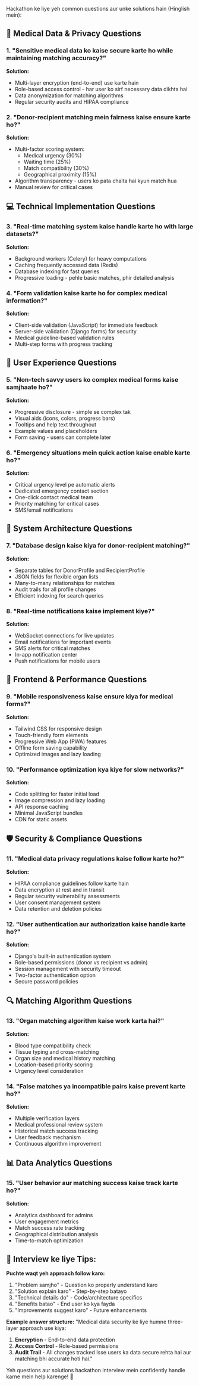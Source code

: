 Hackathon ke liye yeh common questions aur unke solutions hain (Hinglish mein):

## 🏥 **Medical Data & Privacy Questions**

### 1. "Sensitive medical data ko kaise secure karte ho while maintaining matching accuracy?"
**Solution:**
- Multi-layer encryption (end-to-end) use karte hain
- Role-based access control - har user ko sirf necessary data dikhta hai
- Data anonymization for matching algorithms
- Regular security audits and HIPAA compliance

### 2. "Donor-recipient matching mein fairness kaise ensure karte ho?"
**Solution:**
- Multi-factor scoring system:
  - Medical urgency (30%)
  - Waiting time (25%)
  - Match compatibility (30%)
  - Geographical proximity (15%)
- Algorithm transparency - users ko pata chalta hai kyun match hua
- Manual review for critical cases

## 💻 **Technical Implementation Questions**

### 3. "Real-time matching system kaise handle karte ho with large datasets?"
**Solution:**
- Background workers (Celery) for heavy computations
- Caching frequently accessed data (Redis)
- Database indexing for fast queries
- Progressive loading - pehle basic matches, phir detailed analysis

### 4. "Form validation kaise karte ho for complex medical information?"
**Solution:**
- Client-side validation (JavaScript) for immediate feedback
- Server-side validation (Django forms) for security
- Medical guideline-based validation rules
- Multi-step forms with progress tracking

## 🎯 **User Experience Questions**

### 5. "Non-tech savvy users ko complex medical forms kaise samjhaate ho?"
**Solution:**
- Progressive disclosure - simple se complex tak
- Visual aids (icons, colors, progress bars)
- Tooltips and help text throughout
- Example values and placeholders
- Form saving - users can complete later

### 6. "Emergency situations mein quick action kaise enable karte ho?"
**Solution:**
- Critical urgency level pe automatic alerts
- Dedicated emergency contact section
- One-click contact medical team
- Priority matching for critical cases
- SMS/email notifications

## 🔄 **System Architecture Questions**

### 7. "Database design kaise kiya for donor-recipient matching?"
**Solution:**
- Separate tables for DonorProfile and RecipientProfile
- JSON fields for flexible organ lists
- Many-to-many relationships for matches
- Audit trails for all profile changes
- Efficient indexing for search queries

### 8. "Real-time notifications kaise implement kiye?"
**Solution:**
- WebSocket connections for live updates
- Email notifications for important events
- SMS alerts for critical matches
- In-app notification center
- Push notifications for mobile users

## 📱 **Frontend & Performance Questions**

### 9. "Mobile responsiveness kaise ensure kiya for medical forms?"
**Solution:**
- Tailwind CSS for responsive design
- Touch-friendly form elements
- Progressive Web App (PWA) features
- Offline form saving capability
- Optimized images and lazy loading

### 10. "Performance optimization kya kiye for slow networks?"
**Solution:**
- Code splitting for faster initial load
- Image compression and lazy loading
- API response caching
- Minimal JavaScript bundles
- CDN for static assets

## 🛡️ **Security & Compliance Questions**

### 11. "Medical data privacy regulations kaise follow karte ho?"
**Solution:**
- HIPAA compliance guidelines follow karte hain
- Data encryption at rest and in transit
- Regular security vulnerability assessments
- User consent management system
- Data retention and deletion policies

### 12. "User authentication aur authorization kaise handle karte ho?"
**Solution:**
- Django's built-in authentication system
- Role-based permissions (donor vs recipient vs admin)
- Session management with security timeout
- Two-factor authentication option
- Secure password policies

## 🔍 **Matching Algorithm Questions**

### 13. "Organ matching algorithm kaise work karta hai?"
**Solution:**
- Blood type compatibility check
- Tissue typing and cross-matching
- Organ size and medical history matching
- Location-based priority scoring
- Urgency level consideration

### 14. "False matches ya incompatible pairs kaise prevent karte ho?"
**Solution:**
- Multiple verification layers
- Medical professional review system
- Historical match success tracking
- User feedback mechanism
- Continuous algorithm improvement

## 📊 **Data Analytics Questions**

### 15. "User behavior aur matching success kaise track karte ho?"
**Solution:**
- Analytics dashboard for admins
- User engagement metrics
- Match success rate tracking
- Geographical distribution analysis
- Time-to-match optimization

## 💬 **Interview ke liye Tips:**

**Puchte waqt yeh approach follow karo:**
1. "Problem samjho" - Question ko properly understand karo
2. "Solution explain karo" - Step-by-step batayo
3. "Technical details do" - Code/architecture specifics
4. "Benefits batao" - End user ko kya fayda
5. "Improvements suggest karo" - Future enhancements

**Example answer structure:**
"Medical data security ke liye humne three-layer approach use kiya:
1. **Encryption** - End-to-end data protection
2. **Access Control** - Role-based permissions  
3. **Audit Trail** - All changes tracked
Isse users ka data secure rehta hai aur matching bhi accurate hoti hai."

Yeh questions aur solutions hackathon interview mein confidently handle karne mein help karenge! 🚀